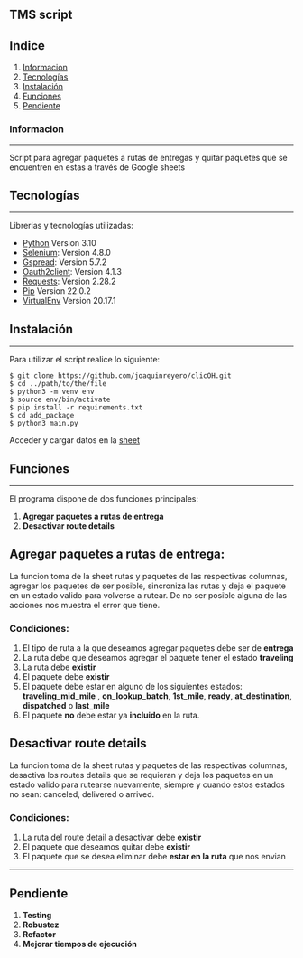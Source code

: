 ## TMS script
## Indice
1. [Informacion](#Informacion)
2. [Tecnologías](#tecnologías)
3. [Instalación](#Instalación)
4. [Funciones](#Funciones)
5. [Pendiente](#Pendiente)
### Informacion
***
Script para agregar paquetes a rutas de entregas y quitar paquetes que se encuentren en estas a través de Google sheets
## Tecnologías
***
Librerias y tecnologías utilizadas:
* [Python](https://www.python.org/doc/) Version 3.10
* [Selenium](https://www.selenium.dev/documentation/): Version 4.8.0
* [Gspread](https://docs.gspread.org/en/v5.7.0/): Version 5.7.2
* [Oauth2client](https://pypi.org/project/oauth2client/): Version 4.1.3
* [Requests](https://requests.readthedocs.io/en/latest/): Version 2.28.2
* [Pip](https://pypi.org/project/pip/) Version 22.0.2
* [VirtualEnv](https://packaging.python.org/en/latest/guides/installing-using-pip-and-virtual-environments/#creating-a-virtual-environment) Version 20.17.1

## Instalación
***
Para utilizar el script realice lo siguiente: 
```
$ git clone https://github.com/joaquinreyero/clicOH.git
$ cd ../path/to/the/file
$ python3 -m venv env
$ source env/bin/activate
$ pip install -r requirements.txt
$ cd add_package
$ python3 main.py
```
Acceder y cargar datos en la [sheet](https://docs.google.com/spreadsheets/d/1gsEMX7k610Wdv98WpxIrsezxR94qDknzKntZ0sBHTcU/edit#gid=0&fvid=1238780444)
## Funciones
***
El programa dispone de dos funciones principales:
1. **Agregar paquetes a rutas de entrega** 
2. **Desactivar route details**

## Agregar paquetes a rutas de entrega:
La funcion toma de la sheet rutas y paquetes de las respectivas columnas, agregar los
paquetes de ser posible, sincroniza las rutas y deja el paquete en un estado valido para volverse a rutear. De no ser 
posible alguna de las acciones nos muestra el error que tiene.
### **Condiciones**:
1. El tipo de ruta a la que deseamos agregar paquetes debe ser de **entrega**
2. La ruta debe que deseamos agregar el paquete tener el estado **traveling**
3. La ruta debe **existir**
4. El paquete debe **existir**
5. El paquete debe estar en alguno de los siguientes estados: **traveling_mid_mile** , **on_lookup_batch**, **1st_mile**, **ready**, **at_destination**, **dispatched** o **last_mile**
6. El paquete **no** debe estar ya **incluido** en la ruta.


## Desactivar route details
La funcion toma de la sheet rutas y paquetes de las respectivas columnas, desactiva los routes details que se requieran
y deja los paquetes en un estado valido para rutearse nuevamente, siempre y cuando estos estados no sean: canceled, delivered o arrived.

### Condiciones:
1. La ruta del route detail a desactivar debe **existir** 
2. El paquete que deseamos quitar debe **existir**
3. El paquete que se desea eliminar debe **estar en la ruta** que nos envian

***
## Pendiente

1. **Testing**
2. **Robustez**
2. **Refactor** 
3. **Mejorar tiempos de ejecución**

